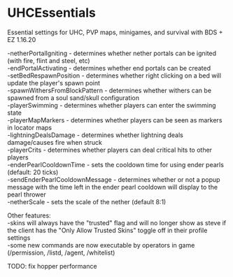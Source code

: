 # UHCEssentials  
Essential settings for UHC, PVP maps, minigames, and survival with BDS + EZ 1.16.20  

-netherPortalIgniting - determines whether nether portals can be ignited (with fire, flint and steel, etc)  
-endPortalActivating - determines whether end portals can be created  
-setBedRespawnPosition - determines whether right clicking on a bed will update the player's spawn point  
-spawnWithersFromBlockPattern - determines whether withers can be spawned from a soul sand/skull configuration  
-playerSwimming - determines whether players can enter the swimming state  
-playerMapMarkers - determines whether players can be seen as markers in locator maps  
-lightningDealsDamage - determines whether lightning deals damage/causes fire when struck  
-playerCrits - determines whether players can deal critical hits to other players  
-enderPearlCooldownTime - sets the cooldown time for using ender pearls (default: 20 ticks)  
-sendEnderPearlCooldownMessage - determines whether or not a popup message with the time left in the ender pearl cooldown will display to the pearl thrower  
-netherScale - sets the scale of the nether (default 8:1)  

Other features:  
-skins will always have the "trusted" flag and will no longer show as steve if the client has the "Only Allow Trusted Skins" toggle off in their profile settings  
-some new commands are now executable by operators in game (/permission, /listd, /agent, /whitelist)  

TODO: fix hopper performance  